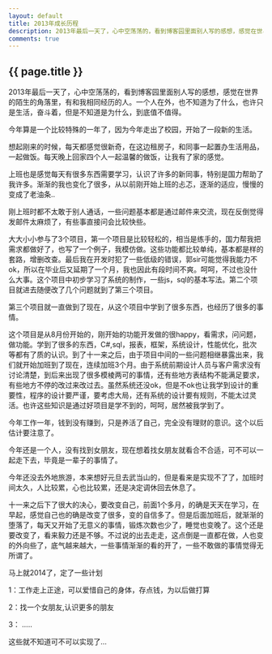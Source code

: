 ```yaml
---
layout: default
title: 2013年成长历程
description: 2013年最后一天了，心中空荡荡的，看到博客园里面别人写的感想，感觉在世界的陌生的角落里，有和我相同经历的人。一个人在外，也不知道为了什么，也许只是生活，奋斗着，但是不知道是为什么，到底值不值得。
comments: true
---
```


## {{ page.title }}
2013年最后一天了，心中空荡荡的，看到博客园里面别人写的感想，感觉在世界的陌生的角落里，有和我相同经历的人。一个人在外，也不知道为了什么，也许只是生活，奋斗着，但是不知道是为什么，到底值不值得。

   今年算是一个比较特殊的一年了，因为今年走出了校园，开始了一段新的生活。

想起刚来的时候，每天都感觉很新奇，在这边租房子，和同事一起置办生活用品，一起做饭。每天晚上回家四个人一起温馨的做饭，让我有了家的感觉。

上班也是感觉每天有很多东西需要学习，认识了许多的新同事，特别是国力帮助了我许多。渐渐的我也变化了很多，从以前刚开始上班的忐忑，逐渐的适应，慢慢的变成了老油条..

刚上班时都不太敢于别人通话，一些问题基本都是通过邮件来交流，现在反倒觉得发邮件太麻烦了，有些事直接问会比较快些。

   大大小小参与了3个项目，第一个项目是比较轻松的，相当是练手的，国力帮我把需求都做好了，也写了一个例子，我模仿做。这些功能都比较单纯，基本都是样的套路，增删改查。最后我在开发时犯了一些低级的错误，郭sir可能觉得我能力不ok，所以在毕业后又延期了一个月，我也因此有段时间不爽。呵呵，不过也没什么大事。这个项目中初步学习了系统的制作，一些js，sql的基本写法。第二个项目就进去随便改了几个问题就到了第三个项目。

第三个项目就一直做到了现在，从这个项目中学到了很多东西，也经历了很多的事情。

这个项目是从8月份开始的，刚开始的功能开发做的很happy，看需求，问问题，做功能。学到了很多的东西，C#,sql，报表，框架，系统设计，性能优化，批次等都有了质的认识。到了十一来之后，由于项目中间的一些问题相继暴露出来，我们就开始加班到了现在，连续加班3个月。由于系统前期设计人员与客户需求没有讨论清楚，到后来出现了很多模棱两可的事情，还有些地方表结构不能满足要求，有些地方不停的改过来改过去。虽然系统还没ok，但是不ok也让我学到设计的重要性，程序的设计要严谨，要考虑大局，还有系统的设计要有规则，不能太过灵活。也许这些知识是通过好项目是学不到的，呵呵，居然被我学到了。

  今年工作一年，钱到没有赚到，只是养活了自己，完全没有理财的意识。这个以后估计要注意了。

  今年还是一个人，没有找到女朋友，现在想着找女朋友就看合不合适，可不可以一起走下去，毕竟是一辈子的事情了。

今年还没去外地旅游，本来想好元旦去武当山的，但是看来是实现不了了，加班时间太久，人比较累，心也比较累，还是决定调休回去休息了。

 十一来之后下了很大的决心，要改变自己，前面1个多月，的确是天天在学习，在早起，感觉自己也的确是改变了很多，变的自信多了。但是后面加班后，就渐渐的堕落了，每天又开始了无意义的事情，锻炼次数也少了，睡觉也变晚了。这个还是要改变了，看来毅力还是不够。不过说的出去走走，这点倒是一直都在做，人也变的外向些了，底气越来越大，一些事情渐渐的看的开了，一些不敢做的事情觉得无所谓了。

马上就2014了，定了一些计划

1：工作走上正途，可以爱惜自己的身体，存点钱，为以后做打算

2：找一个女朋友,认识更多的朋友

3： …..

这些就不知道可不可以实现了…